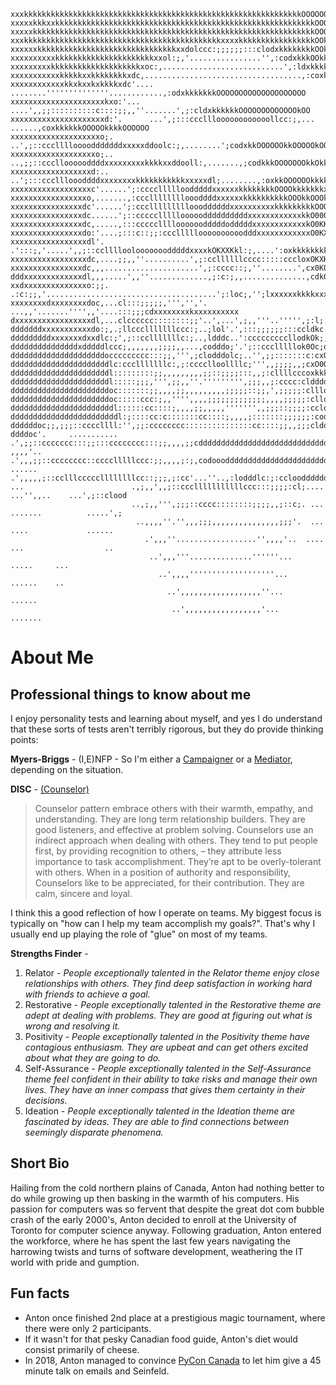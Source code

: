 ```ascii
xxxkkkkkkkkkkkkkkkkkkkkkkkkkkkkkkkkkkkkkkkkkkkkkkkkkkkkkkkkkkkkkkOOOOOOOOOOOOOOOOOOOOOOOOOOOOOOOOOOO
xxxxxkkkxxkkkkkkkkkkkkkkkkkkkkkkkkkkkkkkkkkkkkkkkkkkkkkkkkkkkkkkkkkkOOOkOOOOOOOOOOOOOOOOOOOOOOOOOOOO
xxxxxkkkkkkkkkkkkkkkkkkkkkkkkkkkkkkkkkkkkkkkkkkkkkkkkkkkkkkkkkkkkkkkOOOOOOOOOOOOOOOOOOOOOOOOOOOOOOOO
xxxkkkkkkkkkkkkkkkkkkkkkkkkkkkkkkkkkkkkkkkkkkkkxxxxkkkkkkkkkkkkkkkkkOOkkOOOOOOOOOOOOOOOOOOOOOOOOOOOO
xxxxxxkkkkkkkkkkkkkkkkkkkkkkkkkkkkkkkxxdolccc:;;;;;;:::clodxkkkkkkkkOOkkOOOOOOOOOOOOOOOOOOOOOOOOOOOO
xxxxxxxxxxkkkkkkkkkkkkkkkkkkkkkkxxol:;,'................'',:codxkkkOOkkkOOOOOOOOOOOOOOOOOOOOOOOOOOOO
xxxxxxxxxkkkkkkkkkkkkkkkkkkkkxoc:,...........................',:ldxkkkkkkkkkOOOOOOOOOOOOOOOOOOOOOOOO
xxxxxxxxxxxkkkkkxxkkkkkkkkxdc,...................................,:coxkkkkOkkkOOOOOOOOOOOOOOOOOOOOOO
xxxxxxxxxxxxkkxkxxkxkkkkxdc'....  ........''''''''''''''............,:odxkkkkkkkOOOOOOOOOOOOOOOOOOOO
xxxxxxxxxxxxxxxxxxxxxkxo:'...    ....',,;;::::::::::c::::;;,,''.......',;:cldxkkkkkkOOOOOOOOOOOOOkOO
xxxxxxxxxxxxxxxxxxxxxd:'.      ...',;:::cccllloooooooooooollcc:;,... ......,coxkkkkkkOOOOOkkkkOOOOOO
xxxxxxxxxxxxxxxxxxxxo;.      ..',;::ccclllloooodddddddxxxxxddoolc:;,........';codxkkOOOOOOkkOOOOOkOO
xxxxxxxxxxxxxxxxxxxo;..    ..,;;::ccclloooooddddxxxxxxxxxkkkkxxddooll:,.......,;codkkkOOOOOOOkkOkkkO
xxxxxxxxxxxxxxxxxxd:..   ..';:::cccllloooddddxxxxxxxxkkkkkkkkkkkxxxxxdl;........,:oxkkOOOOOOkkkkkkkk
xxxxxxxxxxxxxxxxxxc'......';:ccccllllloodddddxxxxxxkkkkkkkkOOOOkkkkkkkxl;........,:oxkkkkkkkkkkkkkkk
xxxxxxxxxxxxxxxxxo,.......,:ccclllllllloooddddxxxxxxkkkkkkkkkkOOOkkOOOkdc;.......':oxkkkkkkkkkkkkkkk
xxxxxxxxxxxxxxxxdc'......';:cccllllllllloooddddddxxxxxxxxxxkkkkkkkkkOOOkdc;.......;lxkkkkkkkkkkkkkkk
xxxxxxxxxxxxxxxxdc......';::cccccllllloooooddddddddddxxxxxxxxxxxxkkO000Oko:'......,lxkkkkkkkkkkkkkkk
xxxxxxxxxxxxxxxxdc,.....,:::ccccclllloooooodddddodddddxxxxxxxxxxxxkO0KKKOd:,......,cdkkkkkkkkkkkkkkk
xxxxxxxxxxxxxxxxdo:'....;:::c::;;:cccllllloooooooooodddxxxxxxxxxxxxO0KXXOo:;,.....;oxkkkkkkkkkkkkkkk
xxxxxxxxxxxxxxxxxdl'. .':::;,'.....',,;::cclllloolooooooodddddxxxxkOKXXKkl:;,....':oxkkkkkkkkkkkkkkk
xxxxxxxxxxxxxxxxxdc,....;;,,''..........',;:ccllllllcccc:::::cccloxOKXK0koc;'...',cdxkkkkkkkkkkkkkkk
xxxxxxxxxxxxxxxxdc,,,.....................',;:cccc::;,''........',cx0K00Oxo:,'',;:oxkkkkkkkkkkkxxkkk
dddxxxxxxxxxxxxxdl,,,.....',,''.............,;:c:;,,..............,cdkOO0Oo:,,,;:oxxxkxkkkkkxxxxxxxx
xxdxxxxxxxxxxxxxxo:;;. .:c:;;,'......................................';:loc;,'';lxxxxxxkkkkxxxxxxxxx
xxxxxxxxdxxxxxxxxdoc,...cl:::;;;;;,''','','.     ...,,'.......'''',,'....:::;;;cdxxxxxxxxkxxxxxxxxxx
dxxxxxxxxxxxxxxxxxdl,...clcccccc::::::::;;'..',...',;,,'''..''''',;:l;..cxl;:c:,:dxxxxxxxxxxxxxxxxxx
dddddddxxxxxxxxxxxdo:;,.;llccclllllllccc:;..;lol'.',:::;;;;;;:::ccldkc.:kOo:cll;:dxxxxxxxxxxxxxxxxxx
dddddddddxxxxxxxdxxdlc:;',;::cclllllllc:;..,ldddc..':cccccccccllodkOk;,dOkl;;loloxxxxxxxxxxxxxxxxxxx
dddddddddddddddxdddddlccc;,,,,,,,;;;;,,...,codddo;'.';::ccclllllok0Oc;oOOko,,codxxxxxxxxxxxxxxxxxxxx
dddddddddddddddddddddoccccccccc:::;;,''',;clodddolc;..'',;;:::::::c:cxOOOxoc:lxxxxxxxxxxxxxxxxxxxxxx
ddddddddddddddddddddddlc:ccclllllllc:,;:cccclloollllc;''',,;;;;,,;cxO0OOkdooodxxxxxxxxxxxxxxxxxxxxxx
ddddddddddddddddddddddl:::::::::;;,,,,,,,,,;;::;;;;:::,,;:cllllcccoxkkkkxddddxxxxxxxxxxxxxxxxxxxxxxx
ddddddddddddddddddddddl:::::;;;,''',;;,,''.''''''''',;;;,,;:cccc:cldddddddkxxxxxxxxxxxxxxxxxxxxxxxxx
ddddddddddddddddddddddoc:::::::;;,,,,;;,,,,,,,,,;;;;;::;;,',;;;;;:cllloooodxxxxxxxxxxxxxxxxxxxxxxxxx
ddddddddddddddddddddddoc:::::ccc:;,,'''',,,,;;;;;;;;;;;;;,,,,;;;;;:cllodddxxxxxxxxxxxxxxxxxxxxxxxxxx
dddddddddddddddddddddddl::::::cc::::;,,,,;;,,,,,''''''',,;;;::;;;;:cclodxxxxxxxxxxxxxxxxxxxxxxxxxxxx
ddddddddddddddddddddddddl:;::::cc:c:::::::cc::::;,,,,;:::::::;;;;;;:coddddddxxxxxxxxxxxdddxxxxxxxxxx
ddddddoc;;,;;;::ccccllll:'',;;:cccccccc:::::::::::::::cc::::;;,,;;;clddddddddxxxxxxxxddddddddddddddd
ddddoc'.     ...........  .',;;::ccccccc:::;;:::cccccccc:::;;,,,,;;cdddddddddddddddddddddddddddddddd
,,,,'..                   .',,,;;::cccccccc::cccclllllccc:;;,,,,;:;,codooodddddddddddddddddddddddddd
......                    .',,,,,;::cclllcccccllllllllcc::;;;,;:cc'...''..,:lodddlc:;:cclooddddddddd
...                        .,;,,',,;::ccclllllllllllccc:::;;;;:cl;....    ...'',,..    ...',;::clood
                           ..,;,,''',;;;::cccc::::::::;;;;,,;::c;. ...     .......          .....',;
                            ..,,,,''.'',,,;;;,,,,,,,,,,,,,,,;;;'.  ...       ....             ......
                              .',,,''..................'',,,,'..  ....       ...                  ..
                               ..',,,'''..............''''''...   .....     ...
                                 ..',,,,'''''''''''''''''''...    ......    ..
                                   ..',,,,,,,,,,,,,,,,,,''...     ......
                                    ..',,,,,,,,,,,,,,,,,'...      .......
```
# About Me
## Professional things to know about me

I enjoy personality tests and learning about myself, and yes I do understand that these sorts of tests aren't terribly rigorous, but they do provide thinking points:

**Myers-Briggs** - (I,E)NFP - So I'm either a [Campaigner](https://www.16personalities.com/enfp-personality) or a [Mediator](https://www.16personalities.com/infp-personality), depending on the situation.

**DISC** - [(Counselor)](https://www.discprofiles4u.com/blog/2012/disc-classic-profile-counselor-pattern-8-of-16/)
> Counselor pattern embrace others with their warmth, empathy, and understanding. They are long term relationship builders.  They are good listeners, and effective at problem solving. Counselors use an indirect approach when dealing with others.  They tend to put people first, by providing recognition to others, – they attribute less importance to task accomplishment.  They’re apt to be overly-tolerant with others. When in a position of authority and responsibility, Counselors like to be appreciated, for their contribution. They are calm, sincere and loyal.

I think this a good reflection of how I operate on teams. My biggest focus is typically on "how can I help my team accomplish my goals?". That's why I usually end up playing the role of "glue" on most of my teams. 


**Strengths Finder** -
  1. Relator - _People exceptionally talented in the Relator theme enjoy close relationships with others. They find deep satisfaction in working hard with friends to achieve a goal._
  2. Restorative -  _People exceptionally talented in the Restorative theme are adept at dealing with problems. They are good at figuring out what is wrong and resolving it._
  3. Positivity - _People exceptionally talented in the Positivity theme have contagious enthusiasm. They are upbeat and can get others excited about what they are going to do._
  4. Self-Assurance - _People exceptionally talented in the Self-Assurance theme feel confident in their ability to take risks and manage their own lives. They have an inner compass that gives them certainty in their decisions._
  5. Ideation - _People exceptionally talented in the Ideation theme are fascinated by ideas. They are able to find connections between seemingly disparate phenomena._

## Short Bio
Hailing from the cold northern plains of Canada, Anton had nothing better to do while growing up then basking in the warmth of his computers. His passion for computers was so fervent that despite the great dot com bubble crash of the early 2000's, Anton decided to enroll at the University of Toronto for computer science anyway. Following graduation, Anton entered the workforce, where he has spent the last few years navigating the harrowing twists and turns of software development, weathering the IT world with pride and gumption.

## Fun facts
- Anton once finished 2nd place at a prestigious magic tournament, where there were only 2 participants.
- If it wasn't for that pesky Canadian food guide, Anton's diet would consist primarily of cheese.
- In 2018, Anton managed to convince [PyCon Canada](https://www.youtube.com/watch?v=YiHOXwbq49w) to let him give a 45 minute talk on emails and Seinfeld.

